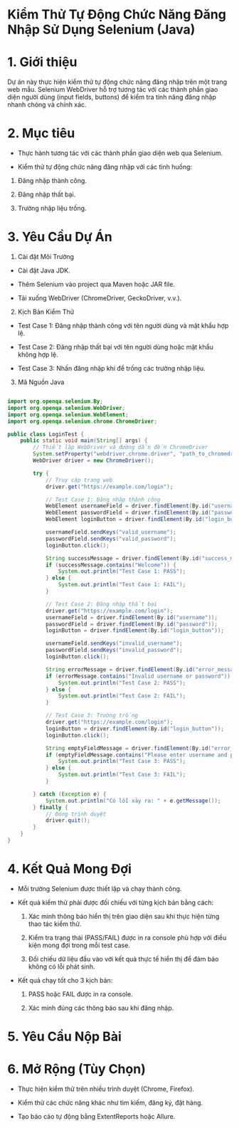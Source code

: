 # Kiểm Thử Tự Động Chức Năng Đăng Nhập Sử Dụng Selenium (Java)

# 1. Giới thiệu

Dự án này thực hiện kiểm thử tự động chức năng đăng nhập trên một trang web mẫu. Selenium WebDriver hỗ trợ tương tác với các thành phần giao diện người dùng (input fields, buttons) để kiểm tra tính năng đăng nhập nhanh chóng và chính xác.

# 2. Mục tiêu

- Thực hành tương tác với các thành phần giao diện web qua Selenium.

- Kiểm thử tự động chức năng đăng nhập với các tình huống:

 1. Đăng nhập thành công.

 2. Đăng nhập thất bại.

 3. Trường nhập liệu trống.

# 3. Yêu Cầu Dự Án

1. Cài đặt Môi Trường

- Cài đặt Java JDK.

- Thêm Selenium vào project qua Maven hoặc JAR file.

- Tải xuống WebDriver (ChromeDriver, GeckoDriver, v.v.).

2. Kịch Bản Kiểm Thử

- Test Case 1: Đăng nhập thành công với tên người dùng và mật khẩu hợp lệ.

- Test Case 2: Đăng nhập thất bại với tên người dùng hoặc mật khẩu không hợp lệ.

- Test Case 3: Nhấn đăng nhập khi để trống các trường nhập liệu.

3. Mã Nguồn Java

```java

import org.openqa.selenium.By;
import org.openqa.selenium.WebDriver;
import org.openqa.selenium.WebElement;
import org.openqa.selenium.chrome.ChromeDriver;

public class LoginTest {
    public static void main(String[] args) {
        // Thiết lập WebDriver và đường dẫn đến ChromeDriver
        System.setProperty("webdriver.chrome.driver", "path_to_chromedriver");
        WebDriver driver = new ChromeDriver();

        try {
            // Truy cập trang web
            driver.get("https://example.com/login");

            // Test Case 1: Đăng nhập thành công
            WebElement usernameField = driver.findElement(By.id("username"));
            WebElement passwordField = driver.findElement(By.id("password"));
            WebElement loginButton = driver.findElement(By.id("login_button"));

            usernameField.sendKeys("valid_username");
            passwordField.sendKeys("valid_password");
            loginButton.click();

            String successMessage = driver.findElement(By.id("success_message")).getText();
            if (successMessage.contains("Welcome")) {
                System.out.println("Test Case 1: PASS");
            } else {
                System.out.println("Test Case 1: FAIL");
            }

            // Test Case 2: Đăng nhập thất bại
            driver.get("https://example.com/login");
            usernameField = driver.findElement(By.id("username"));
            passwordField = driver.findElement(By.id("password"));
            loginButton = driver.findElement(By.id("login_button"));

            usernameField.sendKeys("invalid_username");
            passwordField.sendKeys("invalid_password");
            loginButton.click();

            String errorMessage = driver.findElement(By.id("error_message")).getText();
            if (errorMessage.contains("Invalid username or password")) {
                System.out.println("Test Case 2: PASS");
            } else {
                System.out.println("Test Case 2: FAIL");
            }

            // Test Case 3: Trường trống
            driver.get("https://example.com/login");
            loginButton = driver.findElement(By.id("login_button"));
            loginButton.click();

            String emptyFieldMessage = driver.findElement(By.id("error_message")).getText();
            if (emptyFieldMessage.contains("Please enter username and password")) {
                System.out.println("Test Case 3: PASS");
            } else {
                System.out.println("Test Case 3: FAIL");
            }

        } catch (Exception e) {
            System.out.println("Có lỗi xảy ra: " + e.getMessage());
        } finally {
            // Đóng trình duyệt
            driver.quit();
        }
    }
}

```

# 4. Kết Quả Mong Đợi

- Mỗi trường Selenium được thiết lập và chạy thành công.

- Kết quả kiểm thử phải được đối chiếu với từng kịch bản bằng cách:

   1. Xác minh thông báo hiển thị trên giao diện sau khi thực hiện từng thao tác kiểm thử.

   2. Kiểm tra trạng thái (PASS/FAIL) được in ra console phù hợp với điều kiện mong đợi trong mỗi test case.

   3. Đối chiếu dữ liệu đầu vào với kết quả thực tế hiển thị để đảm bảo không có lỗi phát sinh.

- Kết quả chạy tốt cho 3 kịch bản:

   1. PASS hoặc FAIL được in ra console.

   2. Xác minh đúng các thông báo sau khi đăng nhập.

# 5. Yêu Cầu Nộp Bài


# 6. Mở Rộng (Tùy Chọn)

- Thực hiện kiểm thử trên nhiều trình duyệt (Chrome, Firefox).

- Kiểm thử các chức năng khác như tìm kiếm, đăng ký, đặt hàng.

- Tạo báo cáo tự động bằng ExtentReports hoặc Allure.
